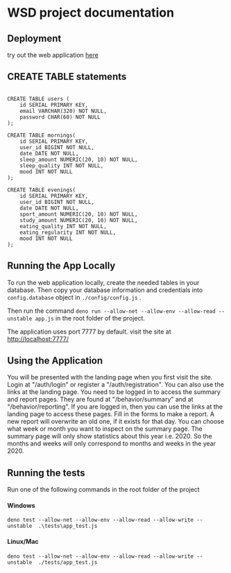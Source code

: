 WSD project documentation
===========

Deployment
----------
try out the web application [here](https://wsd-project-s2020.herokuapp.com/)

CREATE TABLE statements
-----------------------
```

CREATE TABLE users (
	id SERIAL PRIMARY KEY,
	email VARCHAR(320) NOT NULL,
	password CHAR(60) NOT NULL
);

CREATE TABLE mornings(
	id SERIAL PRIMARY KEY,
	user_id BIGINT NOT NULL,
	date DATE NOT NULL,
	sleep_amount NUMERIC(20, 10) NOT NULL,
	sleep_quality INT NOT NULL,
	mood INT NOT NULL
);

CREATE TABLE evenings(
	id SERIAL PRIMARY KEY,
	user_id BIGINT NOT NULL,
	date DATE NOT NULL,
	sport_amount NUMERIC(20, 10) NOT NULL,
	study_amount NUMERIC(20, 10) NOT NULL,
	eating_quality INT NOT NULL,
	eating_regularity INT NOT NULL,
	mood INT NOT NULL
);

```

Running the App Locally
-----------------------
To run the web application locally, create the needed tables in your database. Then copy
your database information and credentials into `config.database` object in `./config/config.js` .

Then run the command `deno run --allow-net --allow-env --allow-read --unstable app.js` in the root folder of the project.

The application uses port 7777 by default. visit the site at [http://localhost:7777/](http://localhost:7777/)

Using the Application
---------------------

You will be presented with the landing page when you first visit the site.
Login at "/auth/login" or register a "/auth/registration". 
You can also use the links at the landing page. You need to be logged in
to access the summary and report pages. They are found at "/behavior/summary"
and at "/behavior/reporting". If you are logged in, then you can use the links
at the landing page to access these pages. Fill in the forms to make a report.
A new report will overwrite an old one, if it exists for that day. You can
choose what week or month you want to inspect on the summary page. The summary
page will only show statistics about this year i.e. 2020. So the months and weeks
will only correspond to months and weeks in the year 2020. 

Running the tests
-----------------
Run one of the following commands in the root folder of the project
#### Windows
`deno test --allow-net --allow-env --allow-read --allow-write --unstable  .\tests\app_test.js`

#### Linux/Mac
`deno test --allow-net --allow-env --allow-read --allow-write --unstable  ./tests/app_test.js`
